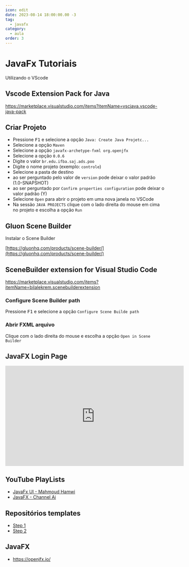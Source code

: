 ```yaml
---
icon: edit
date: 2023-08-14 18:00:00.00 -3
tag:
  - javafx
category:
  - aula
order: 3
---
```



# JavaFx Tutoriais

Utilizando o VScode

## Vscode Extension Pack for Java

https://marketplace.visualstudio.com/items?itemName=vscjava.vscode-java-pack


## Criar Projeto

- Pressione <kbd>F1</kbd> e selecione a opção `Java: Create Java Projetc...`
- Selecione a opção `Maven`
- Selecione a opção `javafx-archetype-fxml org.openjfx`
- Selecione a opção `0.0.6`
- Digite o valor `br.edu.ifba.saj.ads.poo` 
- Digite o nome projeto (exemplo: `controle`)
- Selecione a pasta de destino
- ao ser perguntado pelo valor de `version` pode deixar o valor padrão (1.0-SNAPSHOT)
- ao ser perguntado por `Confirm properties configuration` pode deixar o valor padrão (Y)
- Selecione `Open` para abrir o projeto em uma nova janela no VSCode
- Na sessão `JAVA PROJECTS` clique com o lado direita do mouse em cima no projeto e escolha a opção `Run`


## Gluon Scene Builder

Instalar o Scene Builder

[https://gluonhq.com/products/scene-builder/](https://gluonhq.com/products/scene-builder/)


## SceneBuilder extension for Visual Studio Code

https://marketplace.visualstudio.com/items?itemName=bilalekrem.scenebuilderextension


### Configure Scene Builder path

Pressione <kbd>F1</kbd> e selecione a opção `Configure Scene Builde path`

### Abrir FXML arquivo

Clique com o lado direita do mouse e escolha a opção `Open in Scene Builder`

<!-- 
## JavaFX Add FontAwesome Icon Libraries to Gluon Scene Builder


<iframe width="560" height="315" src="https://www.youtube.com/embed/cvjUC5iAqr8" title="YouTube video player" frameborder="0" allow="accelerometer; autoplay; clipboard-write; encrypted-media; gyroscope; picture-in-picture" allowfullscreen></iframe>



## JavaFX Login Page - SceneBuilder | Netbeans

<iframe width="560" height="315" src="https://www.youtube.com/embed/_WEoMobafoM" title="YouTube video player" frameborder="0" allow="accelerometer; autoplay; clipboard-write; encrypted-media; gyroscope; picture-in-picture" allowfullscreen></iframe>



## Repo Template JavaFX IFBA SAJ ADS

- https://github.com/ifba-saj-ads-poo/javafx-template


-->


## JavaFX Login Page

<iframe width="560" height="315" src="https://www.youtube.com/embed/kdPyxR-fMv4" title="YouTube video player" frameborder="0" allow="accelerometer; autoplay; clipboard-write; encrypted-media; gyroscope; picture-in-picture; web-share" allowfullscreen></iframe>


## YouTube PlayLists

- [JavaFx UI - Mahmoud Hamwi](https://www.youtube.com/playlist?list=PLJUowayj1-sjDKChv5Rg0OevX-BJWGGiR)
- [JavaFX - Channel Ai](https://www.youtube.com/playlist?list=PLargMG6XA8zBKfhSXB9O_Wvy2nFURCujv)

## Repositórios templates

- [Step 1](https://github.com/20231-ifba-saj-ads-poo/javafx-template-step1)
- [Step 2](https://github.com/20231-ifba-saj-ads-poo/javafx-template-step2)


## JavaFX 

- https://openjfx.io/